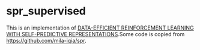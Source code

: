 # spr_supervised

This is an implementation of [DATA-EFFICIENT REINFORCEMENT LEARNING WITH
SELF-PREDICTIVE REPRESENTATIONS](https://arxiv.org/abs/2007.05929).Some code is copied from https://github.com/mila-iqia/spr.
